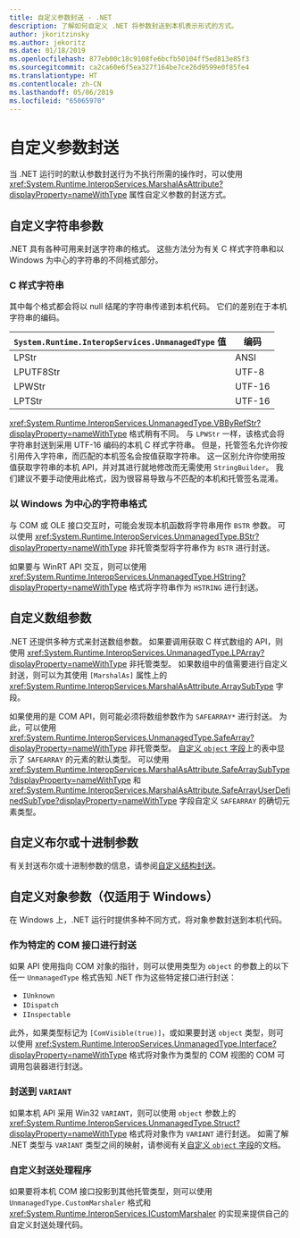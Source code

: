 ```yaml
---
title: 自定义参数封送 - .NET
description: 了解如何自定义 .NET 将参数封送到本机表示形式的方式。
author: jkoritzinsky
ms.author: jekoritz
ms.date: 01/18/2019
ms.openlocfilehash: 877eb00c18c9108fe6bcfb50104ff5ed813e85f3
ms.sourcegitcommit: ca2ca60e6f5ea327f164be7ce26d9599e0f85fe4
ms.translationtype: HT
ms.contentlocale: zh-CN
ms.lasthandoff: 05/06/2019
ms.locfileid: "65065970"
---
```

# <a name="customizing-parameter-marshaling"></a>自定义参数封送

当 .NET 运行时的默认参数封送行为不执行所需的操作时，可以使用 <xref:System.Runtime.InteropServices.MarshalAsAttribute?displayProperty=nameWithType> 属性自定义参数的封送方式。

## <a name="customizing-string-parameters"></a>自定义字符串参数

.NET 具有各种可用来封送字符串的格式。 这些方法分为有关 C 样式字符串和以 Windows 为中心的字符串的不同格式部分。

### <a name="c-style-strings"></a>C 样式字符串

其中每个格式都会将以 null 结尾的字符串传递到本机代码。 它们的差别在于本机字符串的编码。

| `System.Runtime.InteropServices.UnmanagedType` 值 | 编码 |
|------------------------------------------------------|----------|
| LPStr | ANSI |
| LPUTF8Str | UTF-8 | 
| LPWStr | UTF-16 |
| LPTStr | UTF-16 |

<xref:System.Runtime.InteropServices.UnmanagedType.VBByRefStr?displayProperty=nameWithType> 格式稍有不同。 与 `LPWStr` 一样，该格式会将字符串封送到采用 UTF-16 编码的本机 C 样式字符串。 但是，托管签名允许你按引用传入字符串，而匹配的本机签名会按值获取字符串。 这一区别允许你使用按值获取字符串的本机 API，并对其进行就地修改而无需使用 `StringBuilder`。 我们建议不要手动使用此格式，因为很容易导致与不匹配的本机和托管签名混淆。

### <a name="windows-centric-string-formats"></a>以 Windows 为中心的字符串格式

与 COM 或 OLE 接口交互时，可能会发现本机函数将字符串用作 `BSTR` 参数。 可以使用 <xref:System.Runtime.InteropServices.UnmanagedType.BStr?displayProperty=nameWithType> 非托管类型将字符串作为 `BSTR` 进行封送。

如果要与 WinRT API 交互，则可以使用 <xref:System.Runtime.InteropServices.UnmanagedType.HString?displayProperty=nameWithType> 格式将字符串作为 `HSTRING` 进行封送。

## <a name="customizing-array-parameters"></a>自定义数组参数

.NET 还提供多种方式来封送数组参数。 如果要调用获取 C 样式数组的 API，则使用 <xref:System.Runtime.InteropServices.UnmanagedType.LPArray?displayProperty=nameWithType> 非托管类型。 如果数组中的值需要进行自定义封送，则可以为其使用 `[MarshalAs]` 属性上的 <xref:System.Runtime.InteropServices.MarshalAsAttribute.ArraySubType> 字段。

如果使用的是 COM API，则可能必须将数组参数作为 `SAFEARRAY*` 进行封送。 为此，可以使用 <xref:System.Runtime.InteropServices.UnmanagedType.SafeArray?displayProperty=nameWithType> 非托管类型。 [自定义 `object` 字段](./customize-struct-marshaling.md#marshaling-systemobjects)上的表中显示了 `SAFEARRAY` 的元素的默认类型。 可以使用 <xref:System.Runtime.InteropServices.MarshalAsAttribute.SafeArraySubType?displayProperty=nameWithType> 和 <xref:System.Runtime.InteropServices.MarshalAsAttribute.SafeArrayUserDefinedSubType?displayProperty=nameWithType> 字段自定义 `SAFEARRAY` 的确切元素类型。

## <a name="customizing-boolean-or-decimal-parameters"></a>自定义布尔或十进制参数

有关封送布尔或十进制参数的信息，请参阅[自定义结构封送](customize-struct-marshaling.md)。

## <a name="customizing-object-parameters-windows-only"></a>自定义对象参数（仅适用于 Windows）

在 Windows 上，.NET 运行时提供多种不同方式，将对象参数封送到本机代码。

### <a name="marshaling-as-specific-com-interfaces"></a>作为特定的 COM 接口进行封送

如果 API 使用指向 COM 对象的指针，则可以使用类型为 `object` 的参数上的以下任一 `UnmanagedType` 格式告知 .NET 作为这些特定接口进行封送：

- `IUnknown`
- `IDispatch`
- `IInspectable`

此外，如果类型标记为 `[ComVisible(true)]`，或如果要封送 `object` 类型，则可以使用 <xref:System.Runtime.InteropServices.UnmanagedType.Interface?displayProperty=nameWithType> 格式将对象作为类型的 COM 视图的 COM 可调用包装器进行封送。

### <a name="marshaling-to-a-variant"></a>封送到 `VARIANT`

如果本机 API 采用 Win32 `VARIANT`，则可以使用 `object` 参数上的 <xref:System.Runtime.InteropServices.UnmanagedType.Struct?displayProperty=nameWithType> 格式将对象作为 `VARIANT` 进行封送。 如需了解 .NET 类型与 `VARIANT` 类型之间的映射，请参阅有关[自定义 `object` 字段](customize-struct-marshaling.md#marshaling-systemobjects)的文档。

### <a name="custom-marshalers"></a>自定义封送处理程序

如果要将本机 COM 接口投影到其他托管类型，则可以使用 `UnmanagedType.CustomMarshaler` 格式和 <xref:System.Runtime.InteropServices.ICustomMarshaler> 的实现来提供自己的自定义封送处理代码。
